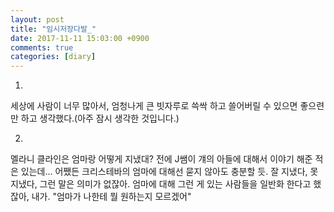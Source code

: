 ```yaml
---
layout: post
title: "임시저장다발_"
date: 2017-11-11 15:03:00 +0900
comments: true 
categories: [diary] 
---
```

1.
세상에 사람이 너무 많아서, 엄청나게 큰 빗자루로 쓱싹 하고 쓸어버릴 수 있으면 좋으련만 하고 생각했다.(아주 잠시 생각한 것입니다.)

2.
멜라니 클라인은 엄마랑 어떻게 지냈대? 전에 J쌤이 걔의 아들에 대해서 이야기 해준 적은 있는데... 어쨌든 크리스테바의 엄마에 대해선 묻지 않아도 충분할 듯. 잘 지냈다, 못 지냈다, 그런 말은 의미가 없잖아. 엄마에 대해 그런 게 있는 사람들을 일반화 한다고 했잖아, 내가. "엄마가 나한테 뭘 원하는지 모르겠어"
